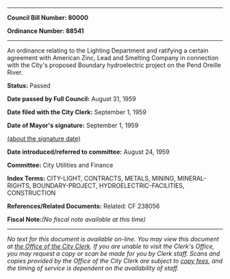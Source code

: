 

********

**Council Bill Number: 80000**
   
**Ordinance Number: 88541**
********

 An ordinance relating to the Lighting Department and ratifying a certain agreement with American Zinc, Lead and Smelting Company in connection with the City's proposed Boundary hydroelectric project on the Pend Oreille River.

**Status:** Passed
   
**Date passed by Full Council:** August 31, 1959
   
**Date filed with the City Clerk:** September 1, 1959
   
**Date of Mayor's signature:** September 1, 1959
   
[(about the signature date)](/~public/approvaldate.htm)
   
   
   
**Date introduced/referred to committee:** August 24, 1959
   
**Committee:** City Utilities and Finance
   
   
**Index Terms:** CITY-LIGHT, CONTRACTS, METALS, MINING, MINERAL-RIGHTS, BOUNDARY-PROJECT, HYDROELECTRIC-FACILITIES, CONSTRUCTION

**References/Related Documents:** Related: CF 238056

**Fiscal Note:**_(No fiscal note available at this time)_
********

_No text for this document is available on-line. You may view this document at [the Office of the City Clerk](http://www.seattle.gov/leg/clerk/contactUs.htm). If you are unable to visit the Clerk's Office, you may request a copy or scan be made for you by Clerk staff. Scans and copies provided by the Office of the City Clerk are subject to [copy fees](http://clerk.seattle.gov/~public/clerkfees.htm), and the timing of service is dependent on the availability of staff._

